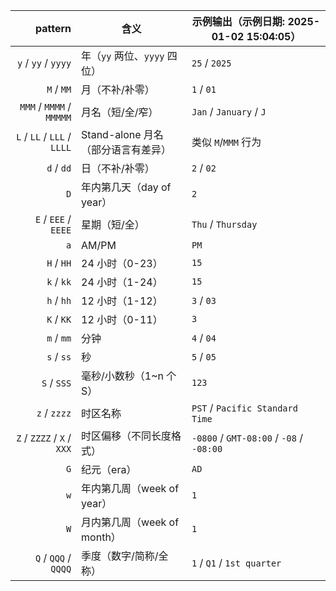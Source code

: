 |                     pattern | 含义                      | 示例输出（示例日期: 2025-01-02 15:04:05）          |
| --------------------------: | ----------------------- | ---------------------------------------- |
|         `y` / `yy` / `yyyy` | 年（`yy` 两位、`yyyy` 四位）    | `25` / `2025`                            |
|                  `M` / `MM` | 月（不补/补零）                | `1` / `01`                               |
|    `MMM` / `MMMM` / `MMMMM` | 月名（短/全/窄）               | `Jan` / `January` / `J`                  |
| `L` / `LL` / `LLL` / `LLLL` | Stand-alone 月名（部分语言有差异） | 类似 `M`/`MMM` 行为                          |
|                  `d` / `dd` | 日（不补/补零）                | `2` / `02`                               |
|                         `D` | 年内第几天（day of year）      | `2`                                      |
|        `E` / `EEE` / `EEEE` | 星期（短/全）                 | `Thu` / `Thursday`                       |
|                         `a` | AM/PM                   | `PM`                                     |
|                  `H` / `HH` | 24 小时（0-23）             | `15`                                     |
|                  `k` / `kk` | 24 小时（1-24）             | `15`                                     |
|                  `h` / `hh` | 12 小时（1-12）             | `3` / `03`                               |
|                  `K` / `KK` | 12 小时（0-11）             | `3`                                      |
|                  `m` / `mm` | 分钟                      | `4` / `04`                               |
|                  `s` / `ss` | 秒                       | `5` / `05`                               |
|                 `S` / `SSS` | 毫秒/小数秒（1~n 个 S）         | `123`                                    |
|                `z` / `zzzz` | 时区名称                    | `PST` / `Pacific Standard Time`          |
|  `Z` / `ZZZZ` / `X` / `XXX` | 时区偏移（不同长度格式）            | `-0800` / `GMT-08:00` / `-08` / `-08:00` |
|                         `G` | 纪元（era）                 | `AD`                                     |
|                         `w` | 年内第几周（week of year）     | `1`                                      |
|                         `W` | 月内第几周（week of month）    | `1`                                      |
|        `Q` / `QQQ` / `QQQQ` | 季度（数字/简称/全称）            | `1` / `Q1` / `1st quarter`               |